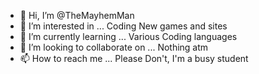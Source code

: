 - 👋 Hi, I’m @TheMayhemMan
- 👀 I’m interested in ... Coding New games and sites
- 🌱 I’m currently learning ... Various Coding languages
- 💞️ I’m looking to collaborate on ... Nothing atm
- 📫 How to reach me ... Please Don't, I'm a busy student

<!---
TheMayhemMan/TheMayhemMan is a ✨ special ✨ repository because its `README.md` (this file) appears on your GitHub profile.
You can click the Preview link to take a look at your changes.
--->
